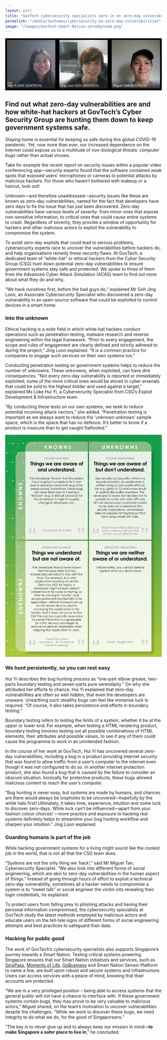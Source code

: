 ```yaml
---
layout: post
title: "GovTech cybersecurity specialists zero in on zero-day vulnerabilities"
permalink: "/media/technews/cybersecurity-on-zero-day-vulnerabilities"
image: "/images/GovTech-Smart-Nation-zerodayteam.png"
---
```

![The GovTech Cybersecurity Zero Day Team](/images/GovTech-Smart-Nation-zerodayteam.png)

Find out what zero-day vulnerabilities are and how white-hat hackers at GovTech’s Cyber Security Group are hunting them down to keep government systems safe.
---

Staying home is essential for keeping us safe during this global COVID-19 pandemic. Yet, now more than ever, our increased dependence on the internet could expose us to a multitude of *non-biological threats: computer bugs* rather than actual viruses. 

Take for example the recent report on security issues within a popular video conferencing app—security experts found that the software contained weak spots that exposed users’ microphones or cameras to potential attacks by malicious hackers. For those who haven’t bothered with makeup or a haircut, look out!

Unknown—and therefore unaddressed—security issues like these are known as zero-day vulnerabilities, named for the fact that developers have zero days to fix the issue that has just been discovered. Zero-day vulnerabilities have various levels of severity: from minor ones that expose non-sensitive information, to critical ones that could cause entire systems to crash. Regardless of severity, they provide a window of opportunity for hackers and other malicious actors to exploit the vulnerability to compromise the system.

To avoid zero-day exploits that could lead to serious problems, cybersecurity experts race to uncover the vulnerabilities before hackers do, and help organisations remedy these security flaws. At GovTech, a dedicated team of “white-hat” or ethical hackers from the Cyber Security Group (CSG) hunt down potential zero-day vulnerabilities to ensure government systems stay safe and protected. We spoke to three of them from the Advanced Cyber Attack Simulation (ACAS) team to find out more about what they do and why.

“We hack ourselves first, before the bad guys do,” explained Mr Goh Jing Loon, an Associate Cybersecurity Specialist who discovered a zero-day vulnerability in an open-source software that could be exploited to control devices in a smart home.

### **Into the unknown**

Ethical hacking is a wide field in which white-hat hackers conduct operations such as penetration testing, malware research and reverse engineering within the legal framework. “Prior to every engagement, the scope and rules of engagement are clearly defined and strictly adhered to during the project,” Jing Loon explained. “It is a common practice for companies to engage such services on their own systems too.”

Conducting penetration testing on government systems helps to reduce the number of unknowns. These unknowns, when exploited, can have dire consequences. “Not every zero-day vulnerability is reported or immediately exploited; some of the more critical ones would be stored in cyber arsenals that could be sold to the highest bidder and used against a target,” explained Ms Loke Hui Yi, a Cybersecurity Specialist from CSG’s Exploit Development & Infrastructure team.

“By conducting these tests on our own systems, we seek to reduce potential incoming attack vectors,” she added. “Penetration testing is important as we always want to reduce the ‘unknown unknown’ sample space, which is the space that has no defence. It’s better to know if a product is insecure than to get caught flatfooted.”

![GovTech-Smart-Nation-ZeroDayGraph](/images/technews/GovTech-Smart-Nation-Zerodaygraph.jpg)

### **We hunt persistently, so you can rest easy**

Hui Yi describes the bug hunting process as “one-part elbow grease, two-parts boundary testing and seven-parts pure serendipity.” On why she attributed her efforts to chance, Hui Yi explained that zero-day vulnerabilities are often so well hidden, that even the developers are unaware. Unearthing such stealthy bugs can feel like immense luck is required. “Of course, it also takes persistence and efforts in boundary testing.”

Boundary testing refers to testing the limits of a system, whether it be at the upper or lower end. For example, when testing a HTML rendering product, boundary testing involves testing out all possible combinations of HTML elements, their attributes and possible values, to see if any of them could cause the programme to work in an unintended fashion.

In the course of her work at GovTech, Hui Yi has uncovered several zero-day vulnerabilities, including a bug in a product providing internet security that was found to allow traffic from a user’s computer to the internet even though it was not configured to do so. In another internet protection product, she also found a bug that is caused by the failure to consider an obscure situation. Ironically for protective products, these bugs allowed malicious content to reach the user’s computer.

“Bug hunting is never easy, but systems are made by humans, and chances are there would always be loopholes to be uncovered—hopefully by the white hats first! Ultimately, it takes time, experience, intuition and some luck to discover zero-days. While luck can’t be influenced—apart from your fashion colour choices! —more practice and exposure to hacking real systems definitely helps to streamline your bug hunting workflow and sharpen your intuition.” Jing Loon explained.

### **Guarding humans is part of the job**

While hacking government systems for a living might sound like the coolest job in the world, that is not all that the CSG team does. 

“Systems are not the only thing we ‘hack’,” said Mr Miguel Tan, Cybersecurity Specialist. “We also look into different forms of social engineering, which are akin to zero-day vulnerabilities in the human aspect of things.” Instead of going through hours of effort to exploit a technical zero-day vulnerability, sometimes all a hacker needs to compromise a system is to “sweet talk” or social engineer the victim into revealing their login credentials, he explained.

To protect users from falling prey to phishing attacks and having their personal information compromised, the cybersecurity specialists at GovTech study the latest methods employed by malicious actors and educate users on the tell-tale signs of different forms of social engineering attempts and best practices to safeguard their data.

### **Hacking for public good**

The work of GovTech’s cybersecurity specialists also supports Singapore’s journey towards a Smart Nation. Testing critical systems powering Singapore ensures that our Smart Nation initiatives and services, such as [SingPass](https://www.singpass.gov.sg/spauth/login/loginpage?URL=%2F&TAM_OP=login), [Moments of Life](https://www.tech.gov.sg/products-and-services/moments-of-life/), [GoBusiness](https://www.gobusiness.gov.sg/licences) and Smart Nation Sensor Platform to name a few, are built upon robust and secure systems and infrastructure. Users can access services with a peace of mind, knowing that their accounts are protected.

“We are in a very privileged position – being able to access systems that the general public will not have a chance to interface with. If these government systems contain bugs, they may prove to be very valuable to malicious actors,” Miguel shared, on the team’s motivation to uncover vulnerabilities despite the challenges. “While we work to discover these bugs, we need integrity to do what we do, for the good of Singaporeans.”

“The key is to never give up and to always keep our mission in mind—**to make Singapore a safer place to live in**,” he concluded.
